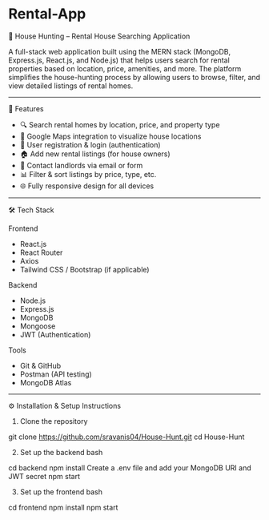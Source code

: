 # Rental-App

🏡 House Hunting – Rental House Searching Application

A full-stack web application built using the MERN stack (MongoDB, Express.js, React.js, and Node.js) that helps users search for rental properties based on location, price, amenities, and more. The platform simplifies the house-hunting process by allowing users to browse, filter, and view detailed listings of rental homes.

---

 🚀 Features

- 🔍 Search rental homes by location, price, and property type
- 📍 Google Maps integration to visualize house locations
- 📝 User registration & login (authentication)
- 🏠 Add new rental listings (for house owners)
- 💬 Contact landlords via email or form
- 📊 Filter & sort listings by price, type, etc.
- 🌐 Fully responsive design for all devices

---

🛠 Tech Stack

Frontend
- React.js
- React Router
- Axios
- Tailwind CSS / Bootstrap (if applicable)

Backend
- Node.js
- Express.js
- MongoDB
- Mongoose
- JWT (Authentication)

Tools
- Git & GitHub
- Postman (API testing)
- MongoDB Atlas

---

⚙ Installation & Setup Instructions

1. Clone the repository


git clone https://github.com/sravanis04/House-Hunt.git
cd House-Hunt

2. Set up the backend
bash

cd backend
npm install
Create a .env file and add your MongoDB URI and JWT secret
npm start


3. Set up the frontend
bash

cd frontend
npm install
npm start